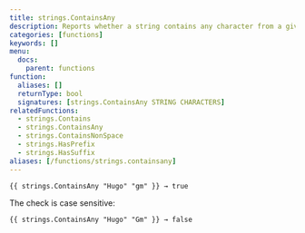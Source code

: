 ```yaml
---
title: strings.ContainsAny
description: Reports whether a string contains any character from a given string.
categories: [functions]
keywords: []
menu:
  docs:
    parent: functions
function:
  aliases: []
  returnType: bool
  signatures: [strings.ContainsAny STRING CHARACTERS]
relatedFunctions:
  - strings.Contains
  - strings.ContainsAny
  - strings.ContainsNonSpace
  - strings.HasPrefix
  - strings.HasSuffix
aliases: [/functions/strings.containsany]
---
```


```go-html-template
{{ strings.ContainsAny "Hugo" "gm" }} → true
```

The check is case sensitive: 

```go-html-template
{{ strings.ContainsAny "Hugo" "Gm" }} → false
```
